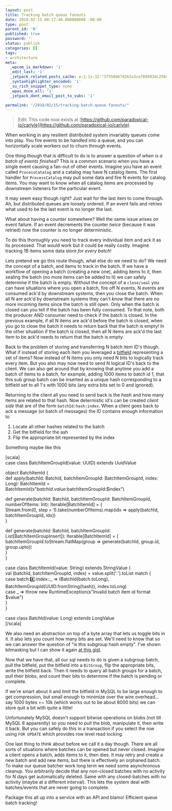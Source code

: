 ```yaml
---
layout: post
title: Tracking batch queue fanouts
date: 2018-02-15 00:17:40.000000000 -08:00
type: post
parent_id: '0'
published: true
password: ''
status: publish
categories: []
tags:
- architecture
meta:
  _wpcom_is_markdown: '1'
  _edit_last: '1'
  _jetpack_related_posts_cache: a:1:{s:32:"37550b67d263a3ce789993dc25046c5f";a:2:{s:7:"expires";i:1557076392;s:7:"payload";a:6:{i:0;a:1:{s:2:"id";i:4783;}i:1;a:1:{s:2:"id";i:4750;}i:2;a:1:{s:2:"id";i:4945;}i:3;a:1:{s:2:"id";i:1587;}i:4;a:1:{s:2:"id";i:532;}i:5;a:1:{s:2:"id";i:390;}}}}
  _syntaxhighlighter_encoded: '1'
  _su_rich_snippet_type: none
  _wpas_done_all: '1'
  _jetpack_dont_email_post_to_subs: '1'

permalink: "/2018/02/15/tracking-batch-queue-fanouts/"
---
```

> Edit: This code now exists at [https://github.com/paradoxical-io/carlyle](https://github.com/paradoxical-io/carlyle)

When working in any resilient distributed system invariably queues come into play. You fire events to be handled into a queue, and you can horizontally scale workers out to churn through events.

One thing though that is difficult to do is to answer a question of _when is a batch of events finished?_ This is a common scenario when you have a single event causing a fan-out of other events. Imagine you have an event called `ProcessCatalog` and a catalog may have N catalog items. The first handler for `ProcessCatalog` may pull some data and fire N events for catalog items. You may want to know when all catalog items are processed by downstream listeners for the particular event.

It may seem easy though right? Just wait for the last item to come through. Ah, but distributed queues are loosely ordered. If an event fails and retries what used to be the last event is no longer the last.

What about having a counter somewhere? Well the same issue arises on event failure. If an event decrements the counter _twice_ (because it was retried) now the counter is no longer deterministic.

To do this thoroughly you need to track every individual item and ack it as its processed. That would work but it could be really costly. Imagine tracking 1B items some data store _for every batch_!

Lets pretend we go this route though, what else do we need to do? We need the concept of a batch, and items to track in the batch. If we have a workflow of opening a batch (creating a new one), adding items to it, then sealing the batch (no more items can be added to it) we can safely determine if the batch is empty. Without the concept of a `close/seal` you can have situations where you open a batch, fire off N events, N events are consumed ack'd by downstream systems, then you close the batch. When all N are ack'd by downstream systems they can't _know_ that there are no more incoming items since the batch is still open. Only when the batch is closed can you tell if the batch has been fully consumed. To that note, both the producer AND consumer need to check if the batch is closed. In the previous example, if all N items are ack'd before the batch is closed, when you go to close the batch it needs to return back that the batch is empty! In the other situation if the batch is closed, then all N items are ack'd the last item to be ack'd needs to return that the batch is empty.

Back to the problem of storing and transferring N batch item ID's though. What if instead of storing each item you leveraged a [bitfield](http://onoffswitch.net/bit-packing-pacman) representing a set of items? Now instead of N items you only need N bits to logically track every item. But you also may now need to send N logical ID's back to the client. We can also get around that by knowing that anytime you add a batch of items to a batch, for example, adding 1000 items to batch id 1, that this sub group batch can be inserted as a unique hash corresponding to a bitfield set to all 1's with 1000 bits (any extra bits set to 0 and ignored).

Returning to the client all you need to send back is the _hash_ and how many items are related to that hash. Now determistic id's can be created _client side_ that are of the form `batchId:hash:index`. When a client goes back to ack a message (or batch of messages) the ID contains enough information to

1. Locate all other hashes related to the batch
2. Get the bitfield for the ash
3. Flip the appropriate bit represented by the index

Something maybe like this

[scala]  
case class BatchItemGroupId(value: UUID) extends UuidValue

object BatchItemId {  
 def apply(batchId: BatchId, batchItemGroupId: BatchItemGroupId, index: Long): BatchItemId = BatchItemId(s"${batchId.value}:$batchItemGroupId:$index")

def generate(batchId: BatchId, batchItemGroupId: BatchItemGroupId, numberOfItems: Int): Iterable[BatchItemId] = {  
 Stream.from(0, step = 1).take(numberOfItems).map(idx =\> apply(batchId, batchItemGroupId, idx))  
 }

def generate(batchId: BatchId, batchItemGroupId: List[BatchItemGroupInsert]): Iterable[BatchItemId] = {  
 batchItemGroupId.toStream.flatMap(group =\> generate(batchId, group.id, group.upto))  
 }  
}

case class BatchItemId(value: String) extends StringValue {  
 val (batchId, batchItemGroupId, index) = value.split(':').toList match {  
 case batch::hash::index::\_ =\> (BatchId(batch.toLong), BatchItemGroupId(UUID.fromString(hash)), index.toLong)  
 case \_ =\> throw new RuntimeException(s"Invalid batch item id format $value")  
 }  
}

case class BatchId(value: Long) extends LongValue  
[/scala]

We also need an abstraction on top of a byte array that lets us toggle bits in it. It also lets you count how many bits are set. We'll need to know that so we can answer the question of "is this subgroup hash empty". I've shown bitmasking but I can show it again [at this gist](https://gist.github.com/devshorts/df36b7f042d8f64df382efb1a43c898a).

Now that we have that, all our sql needs to do is given a subgroup batch, pull the bitfield, put the bitfield into a `BitGroup`, flip the appropriate bits, write the bitfield back. Then it needs to query all batch groups for a batch, pull their blobs, and count their bits to determine if the batch is pending or complete.

If we're smart about it and limit the bitfield in MySQL to be large enough to get compression, but small enough to minimize over the wire overhead... say 1000 bytes =~ 10k (which works out to be about 8000 bits) we can store quit a bit with quite a little!

Unfortunately MySQL doesn't support bitwise operations on blobs (not till MySQL 8 apparently) so you need to pull the blob, manipulate it, then write it back. But you can safely do this in a transaction if you select the row using `FOR UPDATE` which provides row level read locking.

One last thing to think about before we call it a day though. There are all sorts of situations where batches can be opened but never closed. Imagine a client opens a batch, adds items to it, then dies. It may retry and create a new batch and add new items, but there is effectively an orphaned batch. To make our queue batcher work long term we need some asynchronous cleanup. You arbitrarily decide that any non-closed batches with no activity for N days get automatically deleted. Same with any closed-batches with no activity (maybe at a different interval). This lets the system deal with batches/events that are never going to complete.

Package this all up into a service with an API and blamo! Efficient queue batch tracking!

